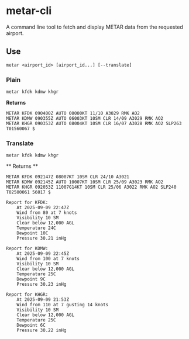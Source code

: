 # metar-cli

A command line tool to fetch and display METAR data from the requested airport.

## Use

```
metar <airport_id> [airport_id...] [--translate]
```

### Plain

```
metar kfdk kdmw khgr
```

**Returns**

```
METAR KFDK 090400Z AUTO 00000KT 11/10 A3029 RMK AO2
METAR KDMW 090355Z AUTO 06003KT 10SM CLR 14/09 A3029 RMK AO2
METAR KHGR 090353Z AUTO 08004KT 10SM CLR 16/07 A3028 RMK AO2 SLP263 T01560067 $
```

### Translate


```
metar kfdk kdmw khgr
```

** Returns **

```
METAR KFDK 092147Z 08007KT 10SM CLR 24/10 A3021
METAR KDMW 092145Z AUTO 10007KT 10SM CLR 25/09 A3023 RMK AO2
METAR KHGR 092053Z 11007G14KT 10SM CLR 25/06 A3022 RMK AO2 SLP240 T02500061 56017 $

Report for KFDK:
	At 2025-09-09 22:47Z
	Wind from 80 at 7 knots
	Visibility 10 SM
	Clear below 12,000 AGL
	Temperature 24C
	Dewpoint 10C
	Pressure 30.21 inHg

Report for KDMW:
	At 2025-09-09 22:45Z
	Wind from 100 at 7 knots
	Visibility 10 SM
	Clear below 12,000 AGL
	Temperature 25C
	Dewpoint 9C
	Pressure 30.23 inHg

Report for KHGR:
	At 2025-09-09 21:53Z
	Wind from 110 at 7 gusting 14 knots
	Visibility 10 SM
	Clear below 12,000 AGL
	Temperature 25C
	Dewpoint 6C
	Pressure 30.22 inHg
```
